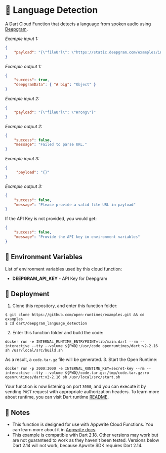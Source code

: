 # 🔎 Language Detection

A Dart Cloud Function that detects a language from spoken audio using [Deepgram](https://developers.deepgram.com/).

 _Example input 1:_
 ```json
 {
     "payload": "{\"fileUrl\": \"https://static.deepgram.com/examples/interview_speech-analytics.wav\"}"
 }
 ```
 _Example output 1:_
 ```json
 {
     "success": true,
     "deepgramData": { "A big": "Object" }
 }
 ```
 _Example input 2:_
 ```json
 {
     "payload": "{\"fileUrl\": \"Wrong\"}"
 }
 ```
 _Example output 2:_
 ```json
 {
     "success": false,
     "message": "Failed to parse URL."
 }
 ```
 _Example input 3:_
 ```json
 {
      "payload": "{}"
 }
 ```
 _Example output 3:_
 ```json
 {
     "success": false,
     "message": "Please provide a valid file URL in payload"
 }
 ```
 If the API Key is not provided, you would get:
 ```json
 {
     "success": false,
     "message": "Provide the API key in environment variables"
 }
 ```
 ## 📝 Environment Variables

 List of environment variables used by this cloud function:

 * **DEEPGRAM_API_KEY** - API Key for Deepgram

 ## 🚀 Deployment

 1. Clone this repository, and enter this function folder:
 ```
 $ git clone https://github.com/open-runtimes/examples.git && cd examples
 $ cd dart/deepgram_language_detection
 ```
 2. Enter this function folder and build the code:
 ```
 docker run -e INTERNAL_RUNTIME_ENTRYPOINT=lib/main.dart --rm --interactive --tty --volume ${PWD}:/usr/code openruntimes/dart:v2-2.16 sh /usr/local/src/build.sh
 ```
 As a result, a `code.tar.gz` file will be generated.
 3. Start the Open Runtime:
 ```
 docker run -p 3000:3000 -e INTERNAL_RUNTIME_KEY=secret-key --rm --interactive --tty --volume ${PWD}/code.tar.gz:/tmp/code.tar.gz:ro openruntimes/dart:v2-2.16 sh /usr/local/src/start.sh
 ```
 Your function is now listening on port `3000`, and you can execute it by sending `POST` request with appropriate authorization headers. To learn more about runtime, you can visit Dart runtime [README](https://github.com/open-runtimes/open-runtimes/tree/main/runtimes/dart-2.16).

 ## 📝 Notes
  - This function is designed for use with Appwrite Cloud Functions. You can learn more about it in [Appwrite docs](https://appwrite.io/docs/functions).
  - This example is compatible with Dart 2.18. Other versions may work but are not guaranteed to work as they haven't been tested. Versions below Dart 2.14 will not work, because Apwrite SDK requires Dart 2.14.